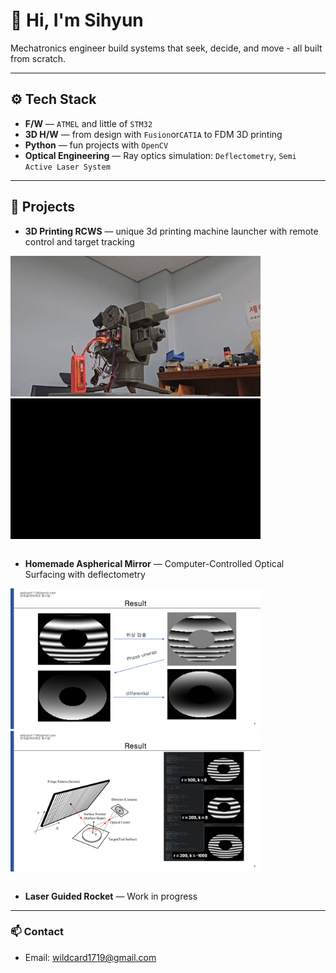 # 👋 Hi, I'm Sihyun

Mechatronics engineer build systems that seek, decide, and move - all built from scratch.


---


## ⚙️ Tech Stack
- **F/W** — `ATMEL` and little of `STM32`
- **3D H/W** — from design with `Fusion`or`CATIA` to FDM 3D printing
- **Python** — fun projects with `OpenCV`
- **Optical Engineering** — Ray optics simulation: `Deflectometry`, `Semi Active Laser System`


---


## 🚀 Projects
- **3D Printing RCWS** — unique 3d printing machine launcher with remote control and target tracking
<table>
<tr>
<img src="https://raw.githubusercontent.com/wildcard1719/wildcard1719/main/images/rcws_0.gif" alt="Demo" width="400"/>
<img src="https://raw.githubusercontent.com/wildcard1719/wildcard1719/main/images/rcws_1.gif" alt="Demo" width="400"/>
</tr>
</table>


- **Homemade Aspherical Mirror** — Computer-Controlled Optical Surfacing with deflectometry
<table>
<tr>
<img src="https://raw.githubusercontent.com/wildcard1719/wildcard1719/main/images/deflectometry_0.png" alt="Demo" width="400"/>
<img src="https://raw.githubusercontent.com/wildcard1719/wildcard1719/main/images/deflectometry_2.png" alt="Demo" width="400"/>
</tr>
</table>


- **Laser Guided Rocket** — Work in progress


---


### 📫 Contact
- Email: wildcard1719@gmail.com

